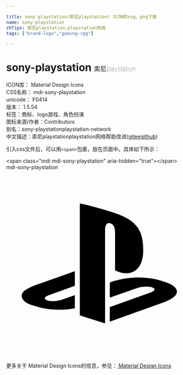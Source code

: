 ```yaml
---

title: sony playstation(索尼playstation) ICON转svg、png下载
name: sony-playstation
zhTips: 索尼playstation,playstation网络
tags: ["brand-logo","gaming-rpg"]

---
```


# sony-playstation  <small style="font-size: 60%;font-weight: 100">索尼playstation</small>


<div class="detail-page">
<p>
<span>
ICON库：
<span class="badge-secondary badge">Material Design Icons</span> 
</span>
<br/>
<span>
CSS名称：
<span class="badge-secondary badge">mdi-sony-playstation</span> 
</span>
<br/>
<span>
unicode：
<span class="badge-secondary badge">F0414</span> 
<copy-btn content='F0414' btn-title=""></copy-btn>
<copy-btn :content='String.fromCodePoint(parseInt("F0414", 16))' btn-title="复制U"></copy-btn>
</span>
<br/>
<span>
版本：
<span class="badge-secondary badge">1.5.54</span> 
</span><br/><span>标签：<span class="badge-light badge"><router-link to="/tags/brand-logo.html">商标、logo</router-link></span><span class="badge-light badge"><router-link to="/tags/gaming-rpg.html">游戏、角色扮演</router-link></span></span>
<br/>
<span>图标来源/作者：<span class="badge-light badge">Contributors</span></span> 
<br/>
<span>别名：<span class="badge-light badge">sony-playstation</span><span class="badge-light badge">playstation-network</span></span><br/><span class="zh-detail">中文描述：<span class="badge-primary badge">索尼playstation</span><span class="badge-primary badge">playstation网络</span><span class="help-link"><span>帮助改进</span>(<a href="https://gitee.com/liuwave/icon-helper/edit/master/json/material/sony-playstation.json" target="_blank" rel="noopener noreferrer">gitee</a><a href="https://github.com/liuwave/icon-helper/edit/master/json/material/sony-playstation.json" target="_blank" rel="noopener noreferrer">github</a></span>)</span><br/>
</p>
</div>
<div class="alert alert-dark">
  <i class="mdi mdi-sony-playstation mdi-48px"></i>
  <i class="mdi mdi-sony-playstation mdi-36px"></i>
  <i class="mdi mdi-sony-playstation mdi-24px"></i>
  <i class="mdi mdi-sony-playstation mdi-18px"></i>
</div>
<div>
  <p>引入css文件后，可以用<code>&lt;span&gt;</code>包裹，放在页面中。具体如下所示：    
  </p>
  <div class="alert alert-primary" style="font-size: 14px">
    &lt;span class="mdi mdi-sony-playstation" aria-hidden="true"&gt;&lt;/span&gt;
    <copy-btn content='<span class="mdi mdi-sony-playstation" aria-hidden="true"></span>'></copy-btn>
  </div>
  <div class="alert alert-secondary">
    <i class="mdi mdi-sony-playstation"
    style="font-size: 24px"
    aria-hidden="true"></i> mdi-sony-playstation
    <copy-btn content="mdi-sony-playstation" btn-title="复制图标名称"></copy-btn>
  </div>
</div>
<div id="svg" class="svg-wrap">
<svg xmlns="http://www.w3.org/2000/svg" viewBox="0 0 24 24"><path d="M9.5,4.27C10.88,4.53 12.9,5.14 14,5.5C16.75,6.45 17.69,7.63 17.69,10.29C17.69,12.89 16.09,13.87 14.05,12.89V8.05C14.05,7.5 13.95,6.97 13.41,6.82C13,6.69 12.76,7.07 12.76,7.63V19.73L9.5,18.69V4.27M13.37,17.62L18.62,15.75C19.22,15.54 19.31,15.24 18.83,15.08C18.34,14.92 17.47,14.97 16.87,15.18L13.37,16.41V14.45L13.58,14.38C13.58,14.38 14.59,14 16,13.87C17.43,13.71 19.17,13.89 20.53,14.4C22.07,14.89 22.25,15.61 21.86,16.1C21.46,16.6 20.5,16.95 20.5,16.95L13.37,19.5V17.62M3.5,17.42C1.93,17 1.66,16.05 2.38,15.5C3.05,15 4.18,14.65 4.18,14.65L8.86,13V14.88L5.5,16.09C4.9,16.3 4.81,16.6 5.29,16.76C5.77,16.92 6.65,16.88 7.24,16.66L8.86,16.08V17.77L8.54,17.83C6.92,18.09 5.2,18 3.5,17.42Z" /></svg>
</div>
<detail full-name='mdi-sony-playstation'></detail>
    
<div><p>更多关于 Material Design Icons的信息，参见：<a target="_blank" href="https://iconhelper.cn/material.html"> Material Design Icons</a>
</p></div>
